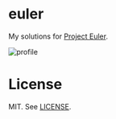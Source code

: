 # euler

My solutions for [Project Euler](http://projecteuler.net/).

![profile](https://projecteuler.net/profile/geetarista.png)

# License

MIT. See [LICENSE](LICENSE).
